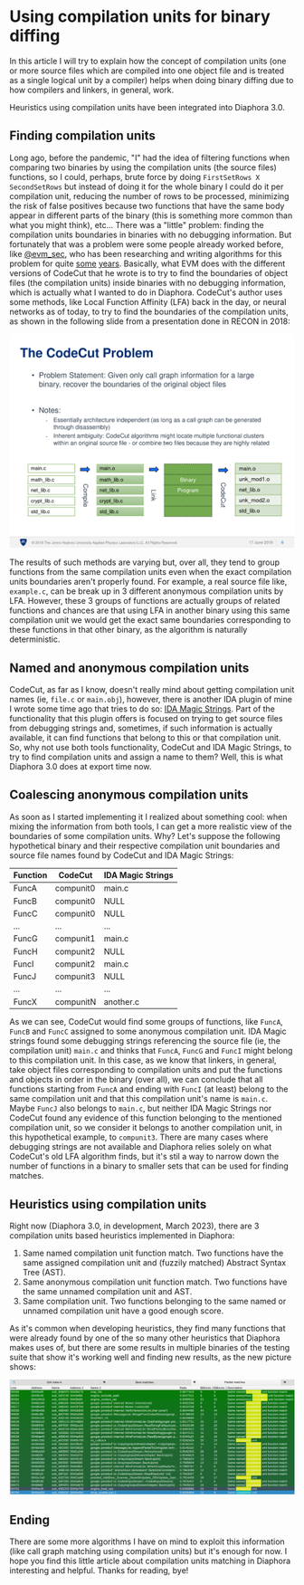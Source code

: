 # Using compilation units for binary diffing

In this article I will try to explain how the concept of compilation units (one or
more source files which are compiled into one object file and is treated as a
single logical unit by a compiler) helps when doing binary diffing due to how
compilers and linkers, in general, work.

Heuristics using compilation units have been integrated into Diaphora 3.0.

## Finding compilation units

Long ago, before the pandemic, "I" had the idea of filtering functions when comparing
two binaries by using the compilation units (the source files) functions, so I
could, perhaps, brute force by doing `FirstSetRows X SecondSetRows` but instead
of doing it for the whole binary I could do it per compilation unit, reducing the
number of rows to be processed, minimizing the risk of false positives because
two functions that have the same body appear in different parts of the binary (this
is something more common than what you might think), etc... There was a "little"
problem: finding the compilation units boundaries in binaries with no debugging
information. But fortunately that was a problem were some people already worked
before, like [@evm_sec](https://twitter.com/evm_sec), who has been researching
and writing algorithms for this problem for quite [some](https://github.com/JHUAPL/CodeCut/blob/master/Old_IDA_version/evm-CodePiratesCutlass-RECON2018.pdf) [years](https://github.com/JHUAPL/CodeCut/blob/master/Old_IDA_version/evm-CodePiratesCutlass-Shmoocon2019.pdf). Basically, what
EVM does with the different versions of CodeCut that he wrote is to try to
find the boundaries of object files (the compilation units) inside binaries with no
debugging information, which is actually what I wanted to do in Diaphora. CodeCut's
author uses some methods, like Local Function Affinity (LFA) back in the day, or
neural networks as of today, to try to find the boundaries of the compilation units,
as shown in the following slide from a presentation done in RECON in 2018:

![slide](img/codecut-slide.png)

The results of such methods are varying but, over all, they tend to group functions
from the same compilation units even when the exact compilation units boundaries
aren't properly found. For example, a real source file like, `example.c`, can be
break up in 3 different anonymous compilation units by LFA. However, these 3
groups of functions are actually groups of related functions and chances are that
using LFA in another binary using this same compilation unit we would get the exact
same boundaries corresponding to these functions in that other binary, as the
algorithm is naturally deterministic.

## Named and anonymous compilation units

CodeCut, as far as I know, doesn't really mind about getting compilation unit names
(ie, `file.c` or `main.obj`), however, there is another IDA plugin of mine I wrote
some time ago that tries to do so: [IDA Magic Strings](https://github.com/joxeankoret/idamagicstrings).
Part of the functionality that this plugin offers is focused on trying to get
source files from debugging strings and, sometimes, if such information is actually
available, it can find functions that belong to this or that compilation unit. So,
why not use both tools functionality, CodeCut and IDA Magic Strings, to try to find
compilation units and assign a name to them? Well, this is what Diaphora 3.0 does
at export time now.

## Coalescing anonymous compilation units

As soon as I started implementing it I realized about something cool: when mixing
the information from both tools, I can get a more realistic view of the boundaries
of some compilation units. Why? Let's suppose the following hypothetical binary and
their respective compilation unit boundaries and source file names found by CodeCut
and IDA Magic Strings:

| Function      | CodeCut       | IDA Magic Strings  |
| ------------- | ------------- | ------------------ |
| FuncA         | compunit0     | main.c |
| FuncB         | compunit0     | NULL |
| FuncC         | compunit0     | NULL |
| ...|...|...|
| FuncG         | compunit1     | main.c |
| FuncH         | compunit2     | NULL |
| FuncI         | compunit2     | main.c |
| FuncJ         | compunit3     | NULL |
| ...|...|...|
| FuncX | compunitN | another.c |

As we can see, CodeCut would find some groups of functions, like `FuncA`, `FuncB`
and `FuncC` assigned to some anonymous compilation unit. IDA Magic strings found
some debugging strings referencing the source file (ie, the compilation unit) `main.c`
and thinks that `FuncA`, `FuncG` and `FuncI` might belong to this compilation unit.
In this case, as we know that linkers, in general, take object files corresponding
to compilation units and put the functions and objects in order in the binary (over all),
we can conclude that all functions starting from `FuncA` and ending with `FuncI` (at least)
belong to the same compilation unit and that this compilation unit's name is `main.c`.
Maybe `FuncJ` also belongs to `main.c`, but neither IDA Magic Strings nor CodeCut
found any evidence of this function belonging to the mentioned compilation unit,
so we consider it belongs to another compilation unit, in this hypothetical example,
to `compunit3`. There are many cases where debugging strings are not available
and Diaphora relies solely on what CodeCut's old LFA algorithm finds, but it's
stil a way to narrow down the number of functions in a binary to smaller sets
that can be used for finding matches.

## Heuristics using compilation units

Right now (Diaphora 3.0, in development, March 2023), there are 3 compilation units
based heuristics implemented in Diaphora:

1. Same named compilation unit function match. Two functions have the same assigned compilation unit and (fuzzily matched) Abstract Syntax Tree (AST).
2. Same anonymous compilation unit function match. Two functions have the same unnamed compilation unit and AST.
3. Same compilation unit. Two functions belonging to the same named or unnamed compilation unit have a good enough score.

As it's common when developing heuristics, they find many functions that were already
found by one of the so many other heuristics that Diaphora makes uses of, but there
are some results in multiple binaries of the testing suite that show it's working
well and finding new results, as the new picture shows:

![Compilation units based matches with an example binary](img/compilation-units-matches.png)

## Ending

There are some more algorithms I have on mind to exploit this information (like
call graph matching using compilation units) but it's enough for now. I hope you
find this little article about compilation units matching in Diaphora interesting
and helpful. Thanks for reading, bye!

